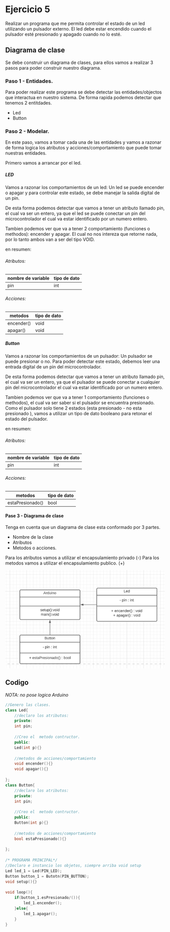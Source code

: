 # Ejercicio 5
 Realizar un programa que me permita controlar el estado de un led utilizando un pulsador externo.
  El led debe estar encendido cuando el pulsador esté presionado y apagado cuando no lo esté.

## Diagrama de clase
Se debe construir un diagrama de clases, para ellos vamos a realizar 3 pasos para poder construir nuestro diagrama.

### Paso 1 - Entidades.
Para poder realizar este programa se debe detectar las entidades/objectos que interactua en nuestro sistema.
De forma rapida podemos detectar que tenemos 2 entitdades.
- Led
- Button

### Paso 2 - Modelar.
En este paso, vamos a tomar cada una de las entidades y vamos a razonar de forma logica los atributos y acciones/comportamiento que puede tomar nuestras entidades.

Primero vamos a arrancar por el led.
##### LED
Vamos a razonar los comportamientos de un led:
Un led se puede encender o apagar y para controlar este estado, se debe manejar la salida digital de un pin.

De esta forma podemos detectar que vamos a tener un atributo llamado pin, el cual va ser un entero, ya que el led se puede conectar un pin del microcontrolador el cual va estar identificado por un numero entero.

Tambien podemos ver que va a tener 2 comportamiento (funciones o methodos):
 encender y apagar.
 El cual no nos intereza que retorne nada, por lo tanto ambos van a ser del tipo VOID.

en resumen:
###### Atributos:
|  nombre de variable |  tipo de dato |
| ------------ | ------------ |
|   pin |  int |


###### Acciones:
|  metodos |  tipo de dato |
| ------------ | ------------ |
|   encender() |  void |
|   apagar() |  void |

##### Button
Vamos a razonar los comportamientos de un pulsador:
Un pulsador se puede presionar o no. Para poder detectar este estado, debemos leer una entrada digital de un pin del microcontrolador.

De esta forma podemos detectar que vamos a tener un atributo llamado pin, el cual va ser un entero, ya que el pulsador se puede conectar a cualquier pin del microcontrolador el cual va estar identificado por un numero entero.

Tambien podemos ver que va a tener 1 comportamiento (funciones o methodos), el cual va ser saber si el pulsador se encuentra presionado.
Como el pulsador solo tiene 2 estados (esta presionado - no esta presionado ), vamos a utilizar un tipo de dato booleano para retonar el estado del pulsador.

en resumen:
###### Atributos:
|  nombre de variable |  tipo de dato |
| ------------ | ------------ |
|   pin |  int |


###### Acciones:
|  metodos |  tipo de dato |
| ------------ | ------------ |
|  estaPresionado() |  bool |

#### Pase 3 - Diagrama de clase
Tenga en cuenta que un diagrama de clase esta conformado por 3 partes.
- Nombre de la clase
- Atributos
- Metodos o acciones.

Para los atributos vamos a utilizar el encapsulamiento privado (-)
Para los metodos vamos a utilizar el encapsulamiento publico. (+)


![Diagrama](./img/diagrama.png)

## Codigo

*NOTA: no pose logica Arduino*

```cpp
//Genero las clases.
class Led{
	//declaro los atributos:
	private:
	int pin;
	
	//Creo el  metodo contructor.
	public:
	Led(int p){}
	
	//metodos de acciones/comportamiento
	void encender(){}
	void apagar(){}
	
};
class Button{
	//declaro los atributos:
	private:
	int pin;
	
	//Creo el  metodo contructor.
	public:
	Button(int p){}
	
	//metodos de acciones/comportamiento
	bool estaPresionado(){}	
	
};

/* PROGRAMA PRINCIPAL*/
//Declaro e instancio los objetos, siempre arriba void setup
Led led_1 = Led(PIN_LED);
Button button_1 = Butotn(PIN_BUTTON);
void setup(){}

void loop(){
	if(button_1.esPresionado/()){
		led_1.encender();
	}else{
		led_1.apagar();
	}
}

```
